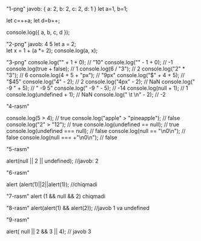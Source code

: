 "1-png"                               javob: { a: 2, b: 2, c: 2, d: 1 }
let a=1, b=1;

let c=++a; 
let d=b++;


console.log({ a, b, c, d });

"2-png"                                          javob: 4 5
let a = 2;                                   
let x = 1 + (a *= 2);
console.log(a, x);

"3-png"
console.log("" + 1 + 0);           // "10"
console.log("" - 1 + 0);           // -1
console.log(true + false);         // 1
console.log(6 / "3");              // 2
console.log("2" * "3");            // 6
console.log(4 + 5 + "px");         // "9px"
console.log("$" + 4 + 5);          // "$45"
console.log("4" - 2);              // 2
console.log("4px" - 2);            // NaN
console.log("  -9  " + 5);         // "  -9  5"
console.log("  -9  " - 5);         // -14
console.log(null + 1);             // 1
console.log(undefined + 1);        // NaN
console.log(" \t \n" - 2);         // -2


"4-rasm"

console.log(5 > 4); // true
console.log("apple" > "pineapple"); // false
console.log("2" > "12"); // true
console.log(undefined == null); // true
console.log(undefined === null); // false
console.log(null == "\n0\n"); // false
console.log(null === +"\n0\n"); // false

"5-rasm"

alert(null || 2 || undefined);            //javob: 2


"6-rasm"

alert (alert(1)||2||alert(1));   //chiqmadi

"7-rasm"
alert (1 && null && 2) chiqmadi

"8-rasm"
 alert(alert(1) && alert(2));        //javob 1 va undefined

 "9-rasm"

 alert( null || 2 && 3 || 4);             // javob 3





